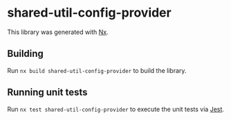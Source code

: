 # shared-util-config-provider

This library was generated with [Nx](https://nx.dev).

## Building

Run `nx build shared-util-config-provider` to build the library.

## Running unit tests

Run `nx test shared-util-config-provider` to execute the unit tests via [Jest](https://jestjs.io).
